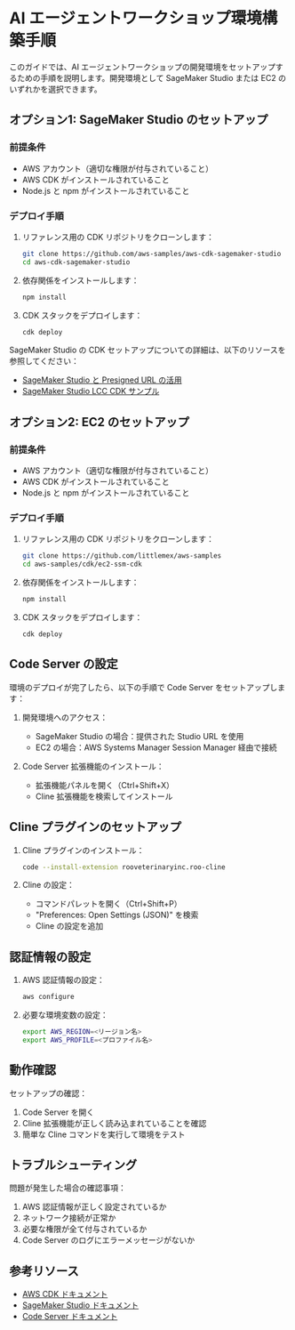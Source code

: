 # AI エージェントワークショップ環境構築手順

このガイドでは、AI エージェントワークショップの開発環境をセットアップするための手順を説明します。開発環境として SageMaker Studio または EC2 のいずれかを選択できます。

## オプション1: SageMaker Studio のセットアップ

### 前提条件
- AWS アカウント（適切な権限が付与されていること）
- AWS CDK がインストールされていること
- Node.js と npm がインストールされていること

### デプロイ手順

1. リファレンス用の CDK リポジトリをクローンします：
   ```bash
   git clone https://github.com/aws-samples/aws-cdk-sagemaker-studio
   cd aws-cdk-sagemaker-studio
   ```

2. 依存関係をインストールします：
   ```bash
   npm install
   ```

3. CDK スタックをデプロイします：
   ```bash
   cdk deploy
   ```

SageMaker Studio の CDK セットアップについての詳細は、以下のリソースを参照してください：
- [SageMaker Studio と Presigned URL の活用](https://dev.classmethod.jp/articles/amazon-sagemaker-studio-presigned-url/)
- [SageMaker Studio LCC CDK サンプル](https://github.com/aws-samples/sagemaker-studio-lcc-cdk)

## オプション2: EC2 のセットアップ

### 前提条件
- AWS アカウント（適切な権限が付与されていること）
- AWS CDK がインストールされていること
- Node.js と npm がインストールされていること

### デプロイ手順

1. リファレンス用の CDK リポジトリをクローンします：
   ```bash
   git clone https://github.com/littlemex/aws-samples
   cd aws-samples/cdk/ec2-ssm-cdk
   ```

2. 依存関係をインストールします：
   ```bash
   npm install
   ```

3. CDK スタックをデプロイします：
   ```bash
   cdk deploy
   ```

## Code Server の設定

環境のデプロイが完了したら、以下の手順で Code Server をセットアップします：

1. 開発環境へのアクセス：
   - SageMaker Studio の場合：提供された Studio URL を使用
   - EC2 の場合：AWS Systems Manager Session Manager 経由で接続

2. Code Server 拡張機能のインストール：
   - 拡張機能パネルを開く（Ctrl+Shift+X）
   - Cline 拡張機能を検索してインストール

## Cline プラグインのセットアップ

1. Cline プラグインのインストール：
   ```bash
   code --install-extension rooveterinaryinc.roo-cline
   ```

2. Cline の設定：
   - コマンドパレットを開く（Ctrl+Shift+P）
   - "Preferences: Open Settings (JSON)" を検索
   - Cline の設定を追加

## 認証情報の設定

1. AWS 認証情報の設定：
   ```bash
   aws configure
   ```

2. 必要な環境変数の設定：
   ```bash
   export AWS_REGION=<リージョン名>
   export AWS_PROFILE=<プロファイル名>
   ```

## 動作確認

セットアップの確認：

1. Code Server を開く
2. Cline 拡張機能が正しく読み込まれていることを確認
3. 簡単な Cline コマンドを実行して環境をテスト

## トラブルシューティング

問題が発生した場合の確認事項：

1. AWS 認証情報が正しく設定されているか
2. ネットワーク接続が正常か
3. 必要な権限が全て付与されているか
4. Code Server のログにエラーメッセージがないか

## 参考リソース

- [AWS CDK ドキュメント](https://docs.aws.amazon.com/ja_jp/cdk/latest/guide/home.html)
- [SageMaker Studio ドキュメント](https://docs.aws.amazon.com/ja_jp/sagemaker/latest/dg/studio.html)
- [Code Server ドキュメント](https://coder.com/docs/code-server/latest)